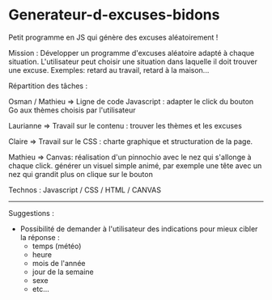 # Generateur-d-excuses-bidons
Petit programme en JS qui génère des excuses aléatoirement !

Mission :
Développer un programme d'excuses aléatoire adapté à chaque situation.
L'utilisateur peut choisir une situation dans laquelle il doit trouver une excuse. Exemples: retard au travail, retard à la maison...



Répartition des tâches :

Osman / Mathieu => Ligne de code Javascript : adapter le click du bouton Go aux thèmes choisis par l'utilisateur

Laurianne => Travail sur le contenu : trouver les thèmes et les excuses

Claire => Travail sur le CSS : charte graphique et structuration de la page.

Mathieu => Canvas: réalisation d'un pinnochio avec le nez qui s'allonge à chaque click. générer un visuel simple animé, par exemple une tête avec un nez qui grandit plus on clique sur le bouton


Technos : Javascript / CSS / HTML / CANVAS


-----------
Suggestions :

- Possibilité de demander à l'utilisateur des indications pour mieux cibler la réponse :
   - temps (météo)
   - heure
   - mois de l'année
   - jour de la semaine
   - sexe
   - etc...
